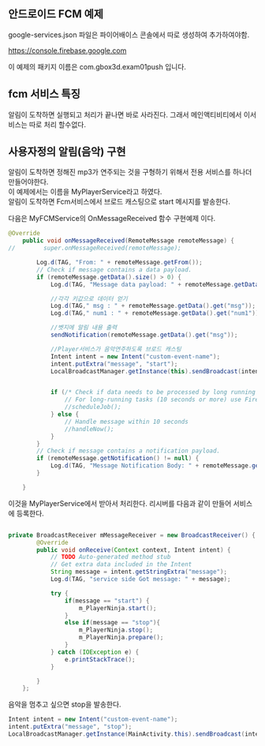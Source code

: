 ## 안드로이드 FCM 예제

google-services.json 파일은 파이어배이스 콘솔에서 따로 생성하여 추가하여야함.  

https://console.firebase.google.com

이 예제의 패키지 이름은 com.gbox3d.exam01push 입니다.   

## fcm 서비스 특징

알림이 도착하면 실행되고 처리가 끝나면 바로 사라진다. 그래서 메인액티비티에서 이서비스는 따로 처리 할수없다.  

## 사용자정의 알림(음악) 구현

알림이 도착하면 정해진 mp3가 연주되는 것을 구형하기 위해서 전용 서비스를 하나더 만들어야한다.  
이 예제에서는 이름을 MyPlayerService라고 하였다.  
알림이 도착하면 Fcm서비스에서 브로드 캐스팅으로 start 메시지를 발송한다.

다음은 MyFCMService의 OnMessageReceived 함수 구현예제 이다.  
  
```java
@Override
    public void onMessageReceived(RemoteMessage remoteMessage) {
//        super.onMessageReceived(remoteMessage);

        Log.d(TAG, "From: " + remoteMessage.getFrom());
        // Check if message contains a data payload.
        if (remoteMessage.getData().size() > 0) {
            Log.d(TAG, "Message data payload: " + remoteMessage.getData());

            //각각 키값으로 데이터 얻기
            Log.d(TAG," msg : " + remoteMessage.getData().get("msg"));
            Log.d(TAG," num1 : " + remoteMessage.getData().get("num1"));

            //벳지에 알림 내용 출력
            sendNotification(remoteMessage.getData().get("msg"));

            //Player서비스가 음악연주하도록 브로드 캐스팅
            Intent intent = new Intent("custom-event-name");
            intent.putExtra("message", "start");
            LocalBroadcastManager.getInstance(this).sendBroadcast(intent);


            if (/* Check if data needs to be processed by long running job */ true) {
                // For long-running tasks (10 seconds or more) use Firebase Job Dispatcher.
                //scheduleJob();
            } else {
                // Handle message within 10 seconds
                //handleNow();
            }
        }
        // Check if message contains a notification payload.
        if (remoteMessage.getNotification() != null) {
            Log.d(TAG, "Message Notification Body: " + remoteMessage.getNotification().getBody());
        }

    }
```

이것을 MyPlayerService에서 받아서 처리한다. 리시버를 다음과 같이 만들어 서비스에 등록한다.

```java

private BroadcastReceiver mMessageReceiver = new BroadcastReceiver() {
        @Override
        public void onReceive(Context context, Intent intent) {
            // TODO Auto-generated method stub
            // Get extra data included in the Intent
            String message = intent.getStringExtra("message");
            Log.d(TAG, "service side Got message: " + message);

            try {
                if(message == "start") {
                    m_PlayerNinja.start();
                }
                else if(message == "stop"){
                    m_PlayerNinja.stop();
                    m_PlayerNinja.prepare();
                }
            } catch (IOException e) {
                e.printStackTrace();
            }

        }
    };

```

음악을 멈추고 싶으면 stop을 발송한다.

```java
Intent intent = new Intent("custom-event-name");
intent.putExtra("message", "stop");
LocalBroadcastManager.getInstance(MainActivity.this).sendBroadcast(intent);
```


   
